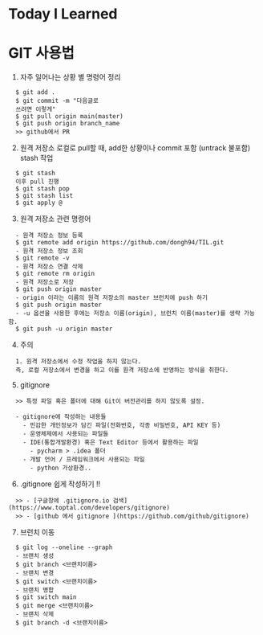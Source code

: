 # Today I Learned

# GIT 사용법

1. 자주 일어나는 상황 별 명령어 정리
```
  $ git add .
  $ git commit -m "다음글로 
  쓰려면 이렇게"
  $ git pull origin main(master)
  $ git push origin branch_name
  >> github에서 PR
```

2. 원격 저장소 로컬로 pull할 때, add한 상황이나 commit 포함 (untrack 불포함) stash 작업
```
  $ git stash
  이후 pull 진행
  $ git stash pop
  $ git stash list
  $ git apply @
```

3. 원격 저장소 관련 명령어
```
  - 원격 저장소 정보 등록
  $ git remote add origin https://github.com/dongh94/TIL.git
  - 원격 저장소 정보 조회
  $ git remote -v
  - 원격 저장소 연결 삭제
  $ git remote rm origin
  - 원격 저장소로 저장
  $ git push origin master
  - origin 이라는 이름의 원격 저장소의 master 브런치에 push 하기
  $ git push origin master
  - -u 옵션을 사용한 후에는 저장소 이름(origin), 브런치 이름(master)를 생략 가능함.
  $ git push -u origin master

```

4. 주의
```
  1. 원격 저장소에서 수정 작업을 하지 않는다.
  즉, 로컬 저장소에서 변경을 하고 이를 원격 저장소에 반영하는 방식을 취한다.
```
5. gitignore
```
  >> 특정 파일 혹은 폴더에 대해 Git이 버전관리를 하지 않도록 설정.

  - gitignore에 작성하는 내용들
    - 민감한 개인정보가 담긴 파일(전화번호, 각종 비밀번호, API KEY 등)
    - 운영체제에서 사용되는 파일들
    - IDE(통합개발환경) 혹은 Text Editor 등에서 활용하는 파일
      - pycharm > .idea 폴더
    - 개발 언어 / 프레임워크에서 사용되는 파일
      - python 가상환경..
```
6. .gitignore 쉽게 작성하기 !!
```
  >> - [구글창에 .gitignore.io 검색](https://www.toptal.com/developers/gitignore)
  >> - [github 에서 gitignore ](https://github.com/github/gitignore)
```

7. 브런치 이동
```
  $ git log --oneline --graph
  - 브랜치 생성
  $ git branch <브랜치이름>
  - 브랜치 변경
  $ git switch <브랜치이름>
  - 브랜치 병합
  $ git switch main
  $ git merge <브랜치이름>
  - 브랜치 삭제
  $ git branch -d <브랜치이름>
```